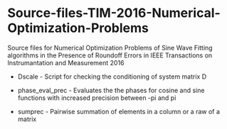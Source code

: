 # Source-files-TIM-2016-Numerical-Optimization-Problems
Source files for Numerical Optimization Problems of Sine Wave Fitting algorithms in the Presence of Roundoff Errors 
in IEEE Transactions on Instrumantation and Measurement 2016

- Dscale            - Script for checking the conditioning of system matrix D

- phase_eval_prec   - Evaluates the the phases for cosine and sine functions with increased precision between -pi and pi

- sumprec           - Pairwise summation of elements in a column or a raw of a matrix
